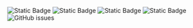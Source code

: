 ![Static Badge](https://img.shields.io/badge/blacklists-61-000000) ![Static Badge](https://img.shields.io/badge/blacklisted-3005020-cc0000) ![Static Badge](https://img.shields.io/badge/whitelisted-2254-00CC00) ![Static Badge](https://img.shields.io/badge/streaming_blacklist-28107-000000) ![GitHub issues](https://img.shields.io/github/issues/fabriziosalmi/blacklists)
